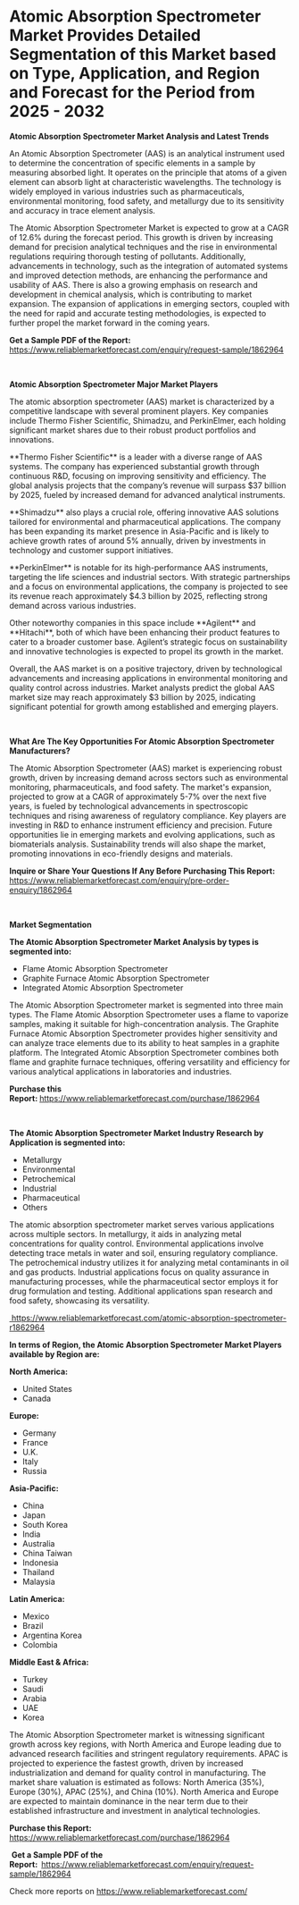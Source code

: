 <p><h1>Atomic Absorption Spectrometer Market Provides Detailed Segmentation of this Market based on Type, Application, and Region and Forecast for the Period from 2025 - 2032</h1></p><p><strong>Atomic Absorption Spectrometer Market Analysis and Latest Trends</strong></p>
<p><p>An Atomic Absorption Spectrometer (AAS) is an analytical instrument used to determine the concentration of specific elements in a sample by measuring absorbed light. It operates on the principle that atoms of a given element can absorb light at characteristic wavelengths. The technology is widely employed in various industries such as pharmaceuticals, environmental monitoring, food safety, and metallurgy due to its sensitivity and accuracy in trace element analysis.</p><p>The Atomic Absorption Spectrometer Market is expected to grow at a CAGR of 12.6% during the forecast period. This growth is driven by increasing demand for precision analytical techniques and the rise in environmental regulations requiring thorough testing of pollutants. Additionally, advancements in technology, such as the integration of automated systems and improved detection methods, are enhancing the performance and usability of AAS. There is also a growing emphasis on research and development in chemical analysis, which is contributing to market expansion. The expansion of applications in emerging sectors, coupled with the need for rapid and accurate testing methodologies, is expected to further propel the market forward in the coming years.</p></p>
<p><strong>Get a Sample PDF of the Report:&nbsp;</strong> <a href="https://www.reliablemarketforecast.com/enquiry/request-sample/1862964?utm_campaign=3431&utm_medium=2&utm_source=Github&utm_content=ia&utm_term=10042025&utm_id=atomic-absorption-spectrometer">https://www.reliablemarketforecast.com/enquiry/request-sample/1862964</a></p>
<p>&nbsp;</p>
<p><strong>Atomic Absorption Spectrometer Major Market Players</strong></p>
<p><p>The atomic absorption spectrometer (AAS) market is characterized by a competitive landscape with several prominent players. Key companies include Thermo Fisher Scientific, Shimadzu, and PerkinElmer, each holding significant market shares due to their robust product portfolios and innovations.</p><p>**Thermo Fisher Scientific** is a leader with a diverse range of AAS systems. The company has experienced substantial growth through continuous R&D, focusing on improving sensitivity and efficiency. The global analysis projects that the company’s revenue will surpass $37 billion by 2025, fueled by increased demand for advanced analytical instruments.</p><p>**Shimadzu** also plays a crucial role, offering innovative AAS solutions tailored for environmental and pharmaceutical applications. The company has been expanding its market presence in Asia-Pacific and is likely to achieve growth rates of around 5% annually, driven by investments in technology and customer support initiatives.</p><p>**PerkinElmer** is notable for its high-performance AAS instruments, targeting the life sciences and industrial sectors. With strategic partnerships and a focus on environmental applications, the company is projected to see its revenue reach approximately $4.3 billion by 2025, reflecting strong demand across various industries.</p><p>Other noteworthy companies in this space include **Agilent** and **Hitachi**, both of which have been enhancing their product features to cater to a broader customer base. Agilent’s strategic focus on sustainability and innovative technologies is expected to propel its growth in the market.</p><p>Overall, the AAS market is on a positive trajectory, driven by technological advancements and increasing applications in environmental monitoring and quality control across industries. Market analysts predict the global AAS market size may reach approximately $3 billion by 2025, indicating significant potential for growth among established and emerging players.</p></p>
<p>&nbsp;</p>
<p><strong>What Are The Key Opportunities For Atomic Absorption Spectrometer Manufacturers?</strong></p>
<p><p>The Atomic Absorption Spectrometer (AAS) market is experiencing robust growth, driven by increasing demand across sectors such as environmental monitoring, pharmaceuticals, and food safety. The market's expansion, projected to grow at a CAGR of approximately 5-7% over the next five years, is fueled by technological advancements in spectroscopic techniques and rising awareness of regulatory compliance. Key players are investing in R&D to enhance instrument efficiency and precision. Future opportunities lie in emerging markets and evolving applications, such as biomaterials analysis. Sustainability trends will also shape the market, promoting innovations in eco-friendly designs and materials.</p></p>
<p><strong>Inquire or Share Your Questions If Any Before Purchasing This Report:</strong> <a href="https://www.reliablemarketforecast.com/enquiry/pre-order-enquiry/1862964?utm_campaign=3431&utm_medium=2&utm_source=Github&utm_content=ia&utm_term=10042025&utm_id=atomic-absorption-spectrometer">https://www.reliablemarketforecast.com/enquiry/pre-order-enquiry/1862964</a></p>
<p>&nbsp;</p>
<p><strong>Market Segmentation</strong></p>
<p><strong>The Atomic Absorption Spectrometer Market Analysis by types is segmented into:</strong></p>
<p><ul><li>Flame Atomic Absorption Spectrometer</li><li>Graphite Furnace Atomic Absorption Spectrometer</li><li>Integrated Atomic Absorption Spectrometer</li></ul></p>
<p><p>The Atomic Absorption Spectrometer market is segmented into three main types. The Flame Atomic Absorption Spectrometer uses a flame to vaporize samples, making it suitable for high-concentration analysis. The Graphite Furnace Atomic Absorption Spectrometer provides higher sensitivity and can analyze trace elements due to its ability to heat samples in a graphite platform. The Integrated Atomic Absorption Spectrometer combines both flame and graphite furnace techniques, offering versatility and efficiency for various analytical applications in laboratories and industries.</p></p>
<p><strong>Purchase this Report:&nbsp;</strong><a href="https://www.reliablemarketforecast.com/purchase/1862964?utm_campaign=3431&utm_medium=2&utm_source=Github&utm_content=ia&utm_term=10042025&utm_id=atomic-absorption-spectrometer">https://www.reliablemarketforecast.com/purchase/1862964</a></p>
<p>&nbsp;</p>
<p><strong>The Atomic Absorption Spectrometer Market Industry Research by Application is segmented into:</strong></p>
<p><ul><li>Metallurgy</li><li>Environmental</li><li>Petrochemical</li><li>Industrial</li><li>Pharmaceutical</li><li>Others</li></ul></p>
<p><p>The atomic absorption spectrometer market serves various applications across multiple sectors. In metallurgy, it aids in analyzing metal concentrations for quality control. Environmental applications involve detecting trace metals in water and soil, ensuring regulatory compliance. The petrochemical industry utilizes it for analyzing metal contaminants in oil and gas products. Industrial applications focus on quality assurance in manufacturing processes, while the pharmaceutical sector employs it for drug formulation and testing. Additional applications span research and food safety, showcasing its versatility.</p></p>
<p><a href="https://www.reliablemarketforecast.com/atomic-absorption-spectrometer-r1862964?utm_campaign=3431&utm_medium=2&utm_source=Github&utm_content=ia&utm_term=10042025&utm_id=atomic-absorption-spectrometer">&nbsp;https://www.reliablemarketforecast.com/atomic-absorption-spectrometer-r1862964</a></p>
<p><strong>In terms of Region, the Atomic Absorption Spectrometer Market Players available by Region are:</strong></p>
<p>
    <p> <strong> North America: </strong>
        <ul>
            <li>United States</li>
            <li>Canada</li>
        </ul>
        </p> 
    <p> <strong> Europe: </strong>
        <ul>
            <li>Germany</li>
            <li>France</li>
            <li>U.K.</li>
            <li>Italy</li>
            <li>Russia</li>
        </ul>
        </p> 
    <p> <strong> Asia-Pacific: </strong>
        <ul>
            <li>China</li>
            <li>Japan</li>
            <li>South Korea</li>
            <li>India</li>
            <li>Australia</li>
            <li>China Taiwan</li>
            <li>Indonesia</li>
            <li>Thailand</li>
            <li>Malaysia</li>
        </ul>
        </p> 
    <p> <strong> Latin America: </strong>
        <ul>
            <li>Mexico</li>
            <li>Brazil</li>
            <li>Argentina Korea</li>
            <li>Colombia</li>
        </ul>
        </p> 
    <p> <strong> Middle East & Africa: </strong>
        <ul>
            <li>Turkey</li>
            <li>Saudi</li>
            <li>Arabia</li>
            <li>UAE</li>
            <li>Korea</li>
        </ul>
    </p>
    </p>
<p><p>The Atomic Absorption Spectrometer market is witnessing significant growth across key regions, with North America and Europe leading due to advanced research facilities and stringent regulatory requirements. APAC is projected to experience the fastest growth, driven by increased industrialization and demand for quality control in manufacturing. The market share valuation is estimated as follows: North America (35%), Europe (30%), APAC (25%), and China (10%). North America and Europe are expected to maintain dominance in the near term due to their established infrastructure and investment in analytical technologies.</p></p>
<p><strong>Purchase this Report: </strong><a href="https://www.reliablemarketforecast.com/purchase/1862964?utm_campaign=3431&utm_medium=2&utm_source=Github&utm_content=ia&utm_term=10042025&utm_id=atomic-absorption-spectrometer">https://www.reliablemarketforecast.com/purchase/1862964</a></p>
<p>&nbsp;<strong>Get a Sample PDF of the Report:&nbsp;&nbsp;</strong><a href="https://www.reliablemarketforecast.com/enquiry/request-sample/1862964?utm_campaign=3431&utm_medium=2&utm_source=Github&utm_content=ia&utm_term=10042025&utm_id=atomic-absorption-spectrometer">https://www.reliablemarketforecast.com/enquiry/request-sample/1862964</a></p>
<p><strong></strong></p>
<p>Check more reports on <a href="https://www.reliablemarketforecast.com/?utm_campaign=3431&utm_medium=2&utm_source=Github&utm_content=ia&utm_term=10042025&utm_id=atomic-absorption-spectrometer">https://www.reliablemarketforecast.com/</a></p>
